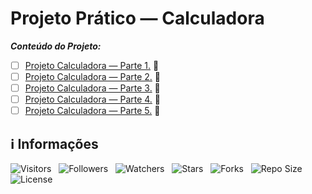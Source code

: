 <!-- Título -->
# Projeto Prático — Calculadora

***Conteúdo do Projeto:***

* [ ] [Projeto Calculadora — Parte 1.](https://github.com/Devsgeeknerd/pro-pro-cal-par-1-pro-pra-cal-log-ori-obj-ava-ori-obj-bas) &#128679;
* [ ] [Projeto Calculadora — Parte 2.](https://github.com/Devsgeeknerd/pro-pro-cal-par-2-pro-pra-cal-log-ori-obj-ava-ori-obj-bas) &#128679;
* [ ] [Projeto Calculadora — Parte 3.](https://github.com/Devsgeeknerd/pro-pro-cal-par-3-pro-pra-cal-log-ori-obj-ava-ori-obj-bas) &#128679;
* [ ] [Projeto Calculadora — Parte 4.](https://github.com/Devsgeeknerd/pro-pro-cal-par-4-pro-pra-cal-log-ori-obj-ava-ori-obj-bas) &#128679;
* [ ] [Projeto Calculadora — Parte 5.](https://github.com/Devsgeeknerd/pro-pro-cal-par-5-pro-pra-cal-log-ori-obj-ava-ori-obj-bas) &#128679;

<!-- Informações -->
## &#8505; Informações

![Visitors](https://api.visitorbadge.io/api/visitors?path=Devsgeeknerd%2Fpro-pra-cal-log-ori-obj-ava-ori-obj-bas&label=Visitantes&labelColor=%23700070&labelStyle=none&countColor=%23000fff&style=plastic&color=%23ffffff "Total de Visitantes")
&nbsp;
![Followers](https://img.shields.io/github/followers/Devsgeeknerd?style=p&label=Seguidores&labelColor=800080&color=000fff "Total de Seguidores")
&nbsp;
![Watchers](https://img.shields.io/github/watchers/Devsgeeknerd/pro-pra-cal-log-ori-obj-ava-ori-obj-bas?style=p&label=Observadores&labelColor=800080&color=000fff "Total de Observadores")
&nbsp;
![Stars](https://img.shields.io/github/stars/Devsgeeknerd/pro-pra-cal-log-ori-obj-ava-ori-obj-bas?style=p&label=Estrelas&labelColor=800080&color=000fff "Total de Estrelas")
&nbsp;
![Forks](https://img.shields.io/github/forks/Devsgeeknerd/pro-pra-cal-log-ori-obj-ava-ori-obj-bas?style=p&label=Bifurcações&labelColor=800080&color=000fff "Total de Bifurcações")
&nbsp;
![Repo Size](https://img.shields.io/github/repo-size/Devsgeeknerd/pro-pra-cal-log-ori-obj-ava-ori-obj-bas?style=p&label=Tamanho&labelColor=800080&color=000fff "Tamanho do Repositório")
&nbsp;
![License](https://img.shields.io/github/license/Devsgeeknerd/pro-pra-cal-log-ori-obj-ava-ori-obj-bas?style=p&label=Licença&labelColor=800080&color=000fff "Licença do Repositório")
